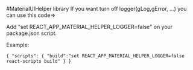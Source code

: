 #MaterialUIHelper library
If you want turn off logger(gLog,gError, ...) you can use this code=>

Add "set REACT_APP_MATERIAL_HELPER_LOGGER=false" on your package.json script.

Example:

`{
  "scripts": {
    "build":"set REACT_APP_MATERIAL_HELPER_LOGGER=false react-scripts build"
  }
}`
